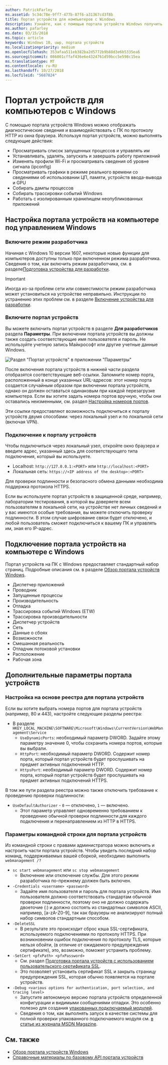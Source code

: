 ```yaml
---
author: PatrickFarley
ms.assetid: 5c34c78e-9ff7-477b-87f6-a31367cd3f8b
title: Портал устройств для компьютеров с Windows
description: Узнайте, как с помощью портала устройств Windows получить доступ к средствам диагностики и автоматизации на компьютере с Windows.
ms.author: pafarley
ms.date: 03/15/2018
ms.topic: article
keywords: Windows 10, uwp, портала устройств
ms.localizationpriority: medium
ms.openlocfilehash: 353afaa511eb382ba2d5772b9b88d3e6b5335ea6
ms.sourcegitcommit: 086001cffaf436e6e4324761d59bcc5e598c15ea
ms.translationtype: MT
ms.contentlocale: ru-RU
ms.lasthandoff: 10/27/2018
ms.locfileid: "5687824"
---
```

# <a name="device-portal-for-windows-desktop"></a>Портал устройств для компьютеров с Windows



С помощью портала устройств Windows можно отображать диагностические сведения и взаимодействовать с ПК по протоколу HTTP из окна браузера. Используя портал устройств, можно выполнять следующие действия:
- Просматривать список запущенных процессов и управлять им
- Устанавливать, удалять, запускать и завершать работу приложений
- Изменять профили Wi-Fi и просматривать сведения об уровне сигнала (ipconfig)
- Просматривать графики в режиме реального времени со сведениями об использовании ЦП, памяти, устройств ввода-вывода и GPU
- Собирать дампы процессов
- Собирать трассировки событий Windows 
- Работать с изолированным хранилищем неопубликованных приложений

## <a name="set-up-device-portal-on-windows-desktop"></a>Настройка портала устройств на компьютере под управлением Windows

### <a name="turn-on-developer-mode"></a>Включите режим разработчика

Начиная с Windows 10 версии 1607, некоторые новые функции для компьютеров доступны только при включенном режима разработчика. Сведения о том, как включить режим разработчика, см. в разделе[Подготовка устройства для разработки](../get-started/enable-your-device-for-development.md).

> [!IMPORTANT]
> Иногда из-за проблем сети или совместимости режим разработчика может установиться на устройстве неправильно. Инструкции по устранению этих проблем см. в разделе [Включение устройства для разработки](https://docs.microsoft.com/windows/uwp/get-started/enable-your-device-for-development#failure-to-install-developer-mode-package).

### <a name="turn-on-device-portal"></a>Включите портал устройств

Вы можете включить портал устройств в разделе **Для разработчиков** раздела **Параметры**. При включении портала устройств вы должны также создать соответствующие имя пользователя и пароль. Не используйте учетную запись Майкрософт или другие учетные данные Windows. 

![Раздел "Портал устройств" в приложении "Параметры"](images/device-portal/device-portal-desk-settings.png) 

После включения портала устройств в нижней части раздела отобразятся соответствующие веб-ссылки. Запомните номер порта, расположенный в конце указанных URL-адресов: этот номер порта создается случайным образом при включении портала устройств, однако он должен оставаться одинаковым при каждой перезагрузке компьютера. Если вы хотите задать номера портов вручную, чтобы они оставались неизменными, см. раздел [Настройка номеров портов](device-portal-desktop.md#setting-port-numbers).

Эти ссылки предоставляют возможность подключиться к порталу устройств двумя способами: через локальный узел и по локальной сети (включая VPN).

### <a name="connect-to-device-portal"></a>Подключение к порталу устройств

Чтобы подключиться через локальный узел, откройте окно браузера и введите адрес, указанный здесь для соответствующего типа подключения, который вы используете.

* Localhost: `http://127.0.0.1:<PORT>` или `http://localhost:<PORT>`
* Локальная сеть: `https://<IP address of the desktop>:<PORT>`

Для проверки подлинности и безопасного обмена данными необходима поддержка протокола HTTPS.

Если вы используете портал устройств в защищенной среде, например, лаборатории тестирования, в которой вы доверяете всем пользователям в локальной сети, на устройстве нет личных сведений и у вас имеются особые требования, вы можете отключить проверку подлинности. В этом случае шифрование связи будет отключено, и любой пользователь сможет подключиться к вашему ПК и управлять им, зная его IP-адрес.

## <a name="device-portal-content-on-windows-desktop"></a>Подключение портала устройств на компьютере с Windows

Портал устройств на ПК с Windows предоставляет стандартный набор страниц. Подробные описания см. в разделе [Обзор портала устройств Windows](device-portal.md).

- Диспетчер приложений
- Проводник
- Запущенные процессы
- Производительность
- Отладка
- Трассировка событий Windows (ETW)
- Трассировка производительности
- Диспетчер устройств
- Сеть
- Данные о сбоях
- Возможности
- Смешанная реальность
- Отладчик потоковой установки
- Расположение
- Рабочая зона

## <a name="more-device-portal-options"></a>Дополнительные параметры портала устройств
### <a name="registry-based-configuration-for-device-portal"></a>Настройка на основе реестра для портала устройств

Если вы хотите выбрать номера портов для портала устройств (например, 80 и 443), настройте следующие разделы реестра:

- В разделе `HKEY_LOCAL_MACHINE\SOFTWARE\Microsoft\Windows\CurrentVersion\WebManagement\Service`
    - `UseDynamicPorts`: необходимый параметр DWORD. Задайте этому параметру значение 0, чтобы сохранить номера портов, которые вы выбрали.
    - `HttpPort`: необходимый параметр DWORD. Содержит номер порта, который портал устройств будет прослушивать на предмет активных подключений HTTP.    
    - `HttpsPort`: необходимый параметр DWORD. Содержит номер порта, который портал устройств будет прослушивать на предмет активных подключений HTTPS.
    
В том же пути раздела реестра можно также отключить требование к проведению проверки подлинности:
- `UseDefaultAuthorizer` - `0` — отключено, `1` — включено.  
    - Этот параметр управляет одновременно требованием к проведению обычной проверки подлинности для каждого подключения и перенаправлением из HTTP в HTTPS.  
    
### <a name="command-line-options-for-device-portal"></a>Параметры командной строки для портала устройств
Из командной строки с правами администратора можно включить и настроить части портала устройств. Чтобы увидеть последний набор команд, поддерживаемых вашей сборкой, необходимо выполнить `webmanagement /?`

- `sc start webmanagement` или `sc stop webmanagement` 
    - Включение или отключение службы. Для этого режим разработчика по-прежнему должен быть включен. 
- `-Credentials <username> <password>` 
    - Задайте имя пользователя и пароль для портала устройств. Имя пользователя должно соответствовать стандартам обычной проверки подлинности, поэтому оно не должно содержать двоеточие (:) и должно состоять из стандартных символов ASCII, например, [a-zA-Z0-9], так как браузеры не анализируют полный набор символов стандартным способом.  
- `-DeleteSSL` 
    - В результате это происходит сброс кэша SSL-сертификата, используемого подключениями по протоколу HTTPS. При возникновении ошибок подключения по протоколу TLS, которые нельзя обойти, (в отличие от ожидаемого предупреждения сертификате), это, возможно, поможет устранить проблему. 
- `-SetCert <pfxPath> <pfxPassword>`
    - См. раздел [Подготовка портала устройств с использованием пользовательского сертификата SSL](https://docs.microsoft.com/windows/uwp/debug-test-perf/device-portal-ssl).  
    - Это позволяет установить сертификат SSL и закрыть страницу предупреждения SSL, которая обычно появляется на портале устройств. 
- `-Debug <various options for authentication, port selection, and tracing level>`
    - Запустите автономную версию портала устройств определенной конфигурации и видимыми сообщениями отладки. Это особенно полезно для создания [упакованных подключаемый модулей](https://docs.microsoft.com/windows/uwp/debug-test-perf/device-portal-plugin). 
    - Сведения о том, как выполнять запуск в качестве системы для полной проверки упакованного подключаемого модуля см. [в статье из журнала MSDN Magazine](https://msdn.microsoft.com/en-us/magazine/mt826332.aspx).

## <a name="see-also"></a>См. также

* [Обзор портала устройств Windows](device-portal.md)
* [Справочные материалы по базовому API портала устройств](https://docs.microsoft.com/windows/uwp/debug-test-perf/device-portal-api-core)
